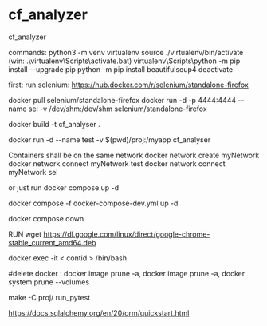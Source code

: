 # cf_analyzer
cf_analyzer

commands:
python3 -m venv virtualenv
source ./virtualenv/bin/activate  (win: .\virtualenv\Scripts\activate.bat)
virtualenv\Scripts\python -m pip install --upgrade pip
python -m pip install beautifulsoup4
deactivate

first: run selenium: https://hub.docker.com/r/selenium/standalone-firefox


docker pull selenium/standalone-firefox
docker run -d -p 4444:4444  --name sel -v /dev/shm:/dev/shm selenium/standalone-firefox

docker build -t cf_analyser .

docker run -d --name test -v $(pwd)/proj:/myapp cf_analyser

Containers shall be on the same network
docker network create myNetwork
docker network connect myNetwork test
docker network connect myNetwork sel


or just run
docker compose up -d

docker compose -f docker-compose-dev.yml up -d

docker compose down

RUN wget https://dl.google.com/linux/direct/google-chrome-stable_current_amd64.deb

docker exec -it < contid > /bin/bash

#delete docker : docker image prune -a, docker image prune -a, docker system prune --volumes


make -C proj/ run_pytest


https://docs.sqlalchemy.org/en/20/orm/quickstart.html